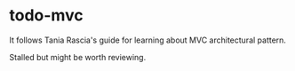 # todo-mvc

It follows Tania Rascia's guide for learning about MVC architectural pattern.

Stalled but might be worth reviewing.
